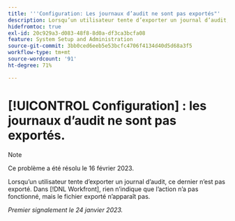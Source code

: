 ```yaml
---
title: '''Configuration: Les journaux d’audit ne sont pas exportés"'
description: Lorsqu’un utilisateur tente d’exporter un journal d’audit, ce dernier n’est pas exporté. Rien n’indique dans Workfront que le journal d’audit n’est pas exporté, mais le fichier d’exportation attendu n’apparaît jamais.
hidefromtoc: true
exl-id: 20c929a3-d083-48f8-8d0a-df3ca3bcfa08
feature: System Setup and Administration
source-git-commit: 3bb0ced6eeb5e53bcfc4706f4134d40d5d68a3f5
workflow-type: tm+mt
source-wordcount: '91'
ht-degree: 71%

---
```


# [!UICONTROL Configuration] : les journaux d’audit ne sont pas exportés.

>[!NOTE]
>
>Ce problème a été résolu le 16 février 2023.

Lorsqu’un utilisateur tente d’exporter un journal d’audit, ce dernier n’est pas exporté. Dans [!DNL Workfront], rien n’indique que l’action n’a pas fonctionné, mais le fichier exporté n’apparaît pas.

_Premier signalement le 24 janvier 2023._
